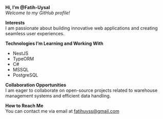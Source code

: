 **Hi, I’m @Fatih-Uysal**  
*Welcome to my GitHub profile!*  
<!-- Merhaba, ben Fatih-Uysal. GitHub profiline hoş geldiniz! -->

**Interests**  
I am passionate about building innovative web applications and creating seamless user experiences.  
<!-- İlgi Alanlarım: Yenilikçi web uygulamaları oluşturmak ve sorunsuz kullanıcı deneyimleri yaratmak. -->

**Technologies I’m Learning and Working With**  
- NestJS  
- TypeORM  
- C#  
- MSSQL  
- PostgreSQL  
<!-- Öğrendiğim ve Üzerinde Çalıştığım Teknolojiler: NestJS, TypeORM, C#, MSSQL, PostgreSQL -->

**Collaboration Opportunities**  
I am eager to collaborate on open-source projects related to warehouse management systems and efficient data handling.  
<!-- İş Birliği Fırsatları: Depo yönetim sistemleri ve verimli veri işleme ile ilgili açık kaynak projelerde iş birliği yapmaya istekliyim. -->

**How to Reach Me**  
You can contact me via email at fatihuyss@gmail.com   
<!-- Bana Ulaşın: Bana example@example.com adresinden e-posta yoluyla ulaşabilirsiniz. -->
